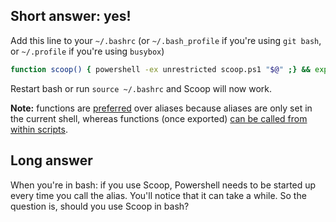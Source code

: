 ## Short answer: yes!

Add this line to your `~/.bashrc` (or `~/.bash_profile` if you're using `git bash`, or `~/.profile` if you're using `busybox`)

```bash
function scoop() { powershell -ex unrestricted scoop.ps1 "$@" ;} && export -f scoop
```
Restart bash or run `source ~/.bashrc` and Scoop will now work.

**Note:** functions are [preferred](https://askubuntu.com/a/98791) over aliases because aliases are only set in the current shell, whereas functions (once exported) [can be called from within scripts](https://unix.stackexchange.com/a/22867).

## Long answer

When you're in bash: if you use Scoop, Powershell needs to be started up every time you call the alias. You'll notice that it can take a while. So the question is, should you use Scoop in bash?